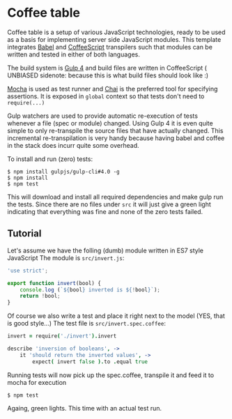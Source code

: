 Coffee table
============

Coffee table is a setup of various JavaScript technologies, ready to be used as a basis for implementing server side JavaScript modules. This template integrates [Babel](https://babeljs.io/) and [CoffeeScript](http://coffeescript.org/) transpilers such that modules can be written and tested in either of both languages.

The build system is [Gulp 4](https://github.com/gulpjs/gulp/tree/4.0) and build files are written in CoffeeScript ( UNBIASED sidenote: because this is what build files should look like :)

[Mocha](https://mochajs.org/) is used as test runner and [Chai](http://chaijs.com/) is the preferred tool for specifying assertions. It is exposed in `global` context so that tests don't need to `require(...)`

Gulp watchers are used to provide automatic re-execution of tests whenever a file (spec or module) changed. Using Gulp 4 it is even quite simple to only re-transpile the source files that have actually changed. This incremental re-transpilation is very handy because having babel and coffee in the stack does incurr quite some overhead.

To install and run (zero) tests:

	$ npm install gulpjs/gulp-cli#4.0 -g
	$ npm install
	$ npm test

This will download and install all required dependencies and make gulp run the tests. Since there are no files under `src` it will just give a green light indicating that everything was fine and none of the zero tests failed.


Tutorial
--------

Let's assume we have the folling (dumb) module written in ES7 style JavaScript
The module is `src/invert.js`:

```js
'use strict';

export function invert(bool) {
	console.log (`${bool} inverted is ${!bool}`);
	return !bool;
}
```

Of course we also write a test and place it right next to the model (YES, that is good style...)
The test file is `src/invert.spec.coffee`:

```coffee
invert = require('./invert').invert

describe 'inversion of booleans', ->
	it 'should return the inverted values', ->
		expect( invert false ).to .equal true
```

Running tests will now pick up the spec.coffee, transpile it and feed it to mocha for execution

	$ npm test


Againg, green lights. This time with an actual test run.
